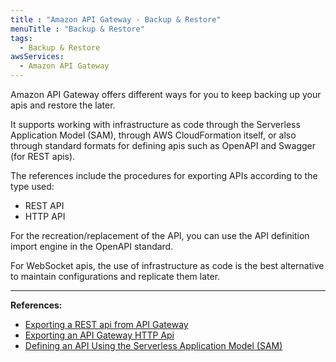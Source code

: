 ```yaml
---
title : "Amazon API Gateway - Backup & Restore"
menuTitle : "Backup & Restore"
tags:
  - Backup & Restore
awsServices:
  - Amazon API Gateway
---
```


Amazon API Gateway offers different ways for you to keep backing up your apis and restore the later.

It supports working with infrastructure as code through the Serverless Application Model (SAM), through AWS CloudFormation itself, or also through standard formats for defining apis such as OpenAPI and Swagger (for REST apis).

The references include the procedures for exporting APIs according to the type used:

*   REST API
*   HTTP API

For the recreation/replacement of the API, you can use the API definition import engine in the OpenAPI standard.

For WebSocket apis, the use of infrastructure as code is the best alternative to maintain configurations and replicate them later.

***

**References:**

*   [Exporting a REST api from API Gateway](https://docs.aws.amazon.com/apigateway/latest/developerguide/api-gateway-export-api.html)
*   [Exporting an API Gateway HTTP Api](https://docs.aws.amazon.com/apigateway/latest/developerguide/http-api-export.html)
*   [Defining an API Using the Serverless Application Model (SAM)](https://docs.aws.amazon.com/serverless-application-model/latest/developerguide/sam-resource-api.html)
